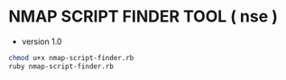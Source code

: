# NMAP SCRIPT FINDER TOOL ( nse )
- version 1.0
```bash
chmod u+x nmap-script-finder.rb
ruby nmap-script-finder.rb
```